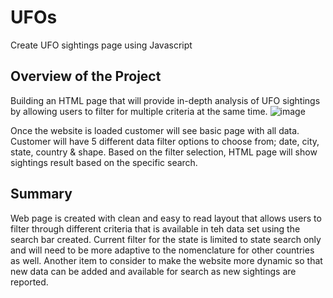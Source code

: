 # UFOs
Create UFO sightings page using Javascript
## Overview of the Project
Building an HTML page that will provide in-depth analysis of UFO sightings by allowing users to filter for multiple criteria at the same time.
![image](https://user-images.githubusercontent.com/82815722/131284592-1bbef074-2f38-4a63-a5f5-30a96a8ee634.png)

Once the website is loaded customer will see basic page with all data.
Customer will have 5 different data filter options to choose from; date, city, state, country & shape. Based on the filter selection, HTML page will show sightings result based on the specific search.


## Summary
Web page is created with clean and easy to read layout that allows users to filter through different criteria that is available in teh data set using the search bar created. 
Current filter for the state is limited to state search only and will need to be more adaptive to the nomenclature for other countries as well.
Another item to consider to make the website more dynamic so that new data can be added and available for search as new sightings are reported.
